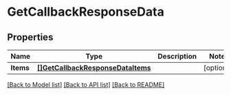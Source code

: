 # GetCallbackResponseData

## Properties

Name | Type | Description | Notes
------------ | ------------- | ------------- | -------------
**Items** | [**[]GetCallbackResponseDataItems**](GetCallbackResponse_data_items.md) |  | [optional] 

[[Back to Model list]](../README.md#documentation-for-models) [[Back to API list]](../README.md#documentation-for-api-endpoints) [[Back to README]](../README.md)


